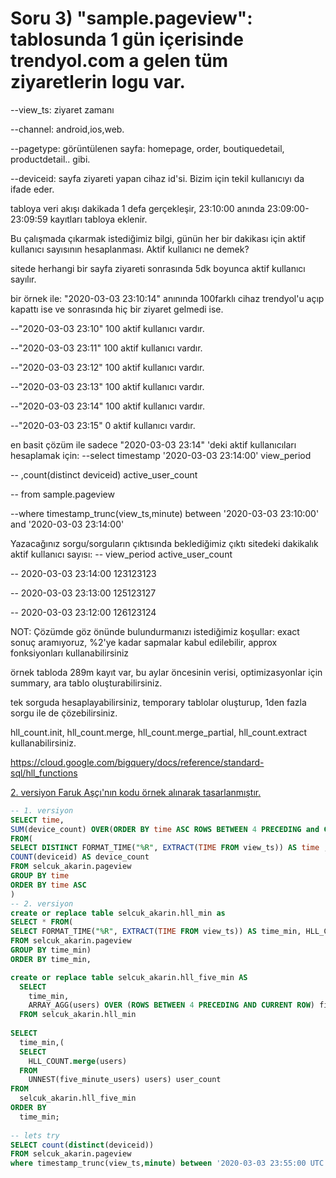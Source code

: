 # Soru 3) "sample.pageview": tablosunda 1 gün içerisinde trendyol.com a gelen tüm ziyaretlerin logu var.
--view_ts: ziyaret zamanı

--channel: android,ios,web.

--pagetype: görüntülenen sayfa: homepage, order, boutiquedetail, productdetail.. gibi.

--deviceid: sayfa ziyareti yapan cihaz id'si. Bizim için tekil kullanıcıyı da ifade eder.

tabloya veri akışı dakikada 1 defa gerçekleşir, 23:10:00 anında 23:09:00-23:09:59 kayıtları tabloya eklenir.

Bu çalışmada çıkarmak istediğimiz bilgi, günün her bir dakikası için aktif kullanıcı sayısının hesaplanması.
Aktif kullanıcı ne demek?

sitede herhangi bir sayfa ziyareti sonrasında 5dk boyunca aktif kullanıcı sayılır.

bir örnek ile: "2020-03-03 23:10:14" anınında 100farklı cihaz trendyol'u açıp kapattı ise ve sonrasında hiç bir ziyaret gelmedi ise.

--"2020-03-03 23:10" 100 aktif kullanıcı vardır.

--"2020-03-03 23:11" 100 aktif kullanıcı vardır.

--"2020-03-03 23:12" 100 aktif kullanıcı vardır.

--"2020-03-03 23:13" 100 aktif kullanıcı vardır.

--"2020-03-03 23:14" 100 aktif kullanıcı vardır.

--"2020-03-03 23:15" 0 aktif kullanıcı vardır.

en basit çözüm ile sadece "2020-03-03 23:14" 'deki aktif kullanıcıları hesaplamak için:
--select timestamp '2020-03-03 23:14:00' view_period

-- ,count(distinct deviceid) active_user_count

-- from sample.pageview

--where timestamp_trunc(view_ts,minute) between '2020-03-03 23:10:00' and '2020-03-03 23:14:00'

Yazacağınız sorgu/sorguların çıktısında beklediğimiz çıktı sitedeki dakikalık aktif kullanıcı sayısı:
-- view_period active_user_count

-- 2020-03-03 23:14:00 123123123

-- 2020-03-03 23:13:00 125123127

-- 2020-03-03 23:12:00 126123124

NOT: Çözümde göz önünde bulundurmanızı istediğimiz koşullar:
exact sonuç aramıyoruz, %2'ye kadar sapmalar kabul edilebilir, approx fonksiyonları kullanabilirsiniz

örnek tabloda 289m kayıt var, bu aylar öncesinin verisi, optimizasyonlar için summary, ara tablo oluşturabilirsiniz.

tek sorguda hesaplayabilirsiniz, temporary tablolar oluşturup, 1den fazla sorgu ile de çözebilirsiniz.

hll_count.init, hll_count.merge, hll_count.merge_partial, hll_count.extract kullanabilirsiniz.

https://cloud.google.com/bigquery/docs/reference/standard-sql/hll_functions

[2. versiyon Faruk Aşçı'nın kodu örnek alınarak tasarlanmıştır.](https://github.com/Trendyol-Data-Talent-Bootcamp/hafta-2-odev-FarukAsci/blob/main/Soru%203.md)

```SQL
-- 1. versiyon
SELECT time,
SUM(device_count) OVER(ORDER BY time ASC ROWS BETWEEN 4 PRECEDING and CURRENT ROW) AS distinct_user
FROM(
SELECT DISTINCT FORMAT_TIME("%R", EXTRACT(TIME FROM view_ts)) AS time ,
COUNT(deviceid) AS device_count
FROM selcuk_akarin.pageview 
GROUP BY time
ORDER BY time ASC
)
-- 2. versiyon
create or replace table selcuk_akarin.hll_min as
SELECT * FROM(
SELECT FORMAT_TIME("%R", EXTRACT(TIME FROM view_ts)) AS time_min, HLL_COUNT.init(deviceid) users
FROM selcuk_akarin.pageview
GROUP BY time_min)
ORDER BY time_min, 

create or replace table selcuk_akarin.hll_five_min AS 
  SELECT
    time_min,
    ARRAY_AGG(users) OVER (ROWS BETWEEN 4 PRECEDING AND CURRENT ROW) five_minute_users
  FROM selcuk_akarin.hll_min
  
SELECT
  time_min,(
  SELECT
    HLL_COUNT.merge(users)
  FROM
    UNNEST(five_minute_users) users) user_count
FROM
  selcuk_akarin.hll_five_min
ORDER BY
  time_min;
  
-- lets try  
SELECT count(distinct(deviceid))
FROM selcuk_akarin.pageview
where timestamp_trunc(view_ts,minute) between '2020-03-03 23:55:00 UTC' and '2020-03-03 23:59:00 UTC'
```

